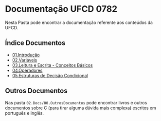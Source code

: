 # Documentação UFCD 0782

Nesta Pasta pode encontrar a documentação referente aos conteúdos da UFCD.

## Índice Documentos

- [01.Introdução](01.Introdução.md)
- [02.Variáveis](02.Variaveis.md)
- [03.Leitura e Escrita - Conceitos Básicos](03.LeituraEscrita.md)
- [04.Operadores](04.Operadores.md)
- [05.Estruturas de Decisão Condicional](05.DecisãoCondicional.md)


## Outros Documentos

Nas pasta `02.Docs/00.OutrosDocumentos` pode encontrar livros e outros documentos sobre C (para tirar alguma dúvida mais complexa) escritos em português e inglês. 
  






